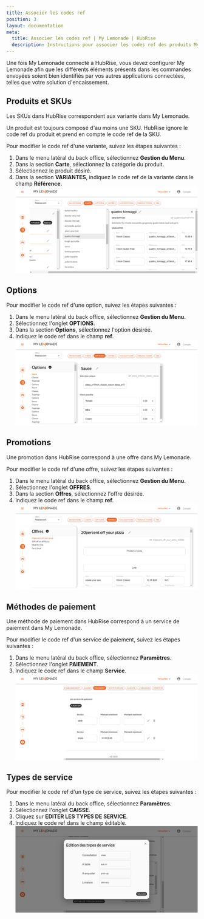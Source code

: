 ```yaml
---
title: Associer les codes ref
position: 3
layout: documentation
meta:
  title: Associer les codes ref | My Lemonade | HubRise
  description: Instructions pour associer les codes ref des produits My Lemonade avec d'autres applications connectées à HubRise pour la synchronisation des données.
---
```


Une fois My Lemonade connecté à HubRise, vous devez configurer My Lemonade afin que les différents éléments présents dans les commandes envoyées soient bien identifiés par vos autres applications connectées, telles que votre solution d'encaissement.

## Produits et SKUs

Les SKUs dans HubRise correspondent aux variante dans My Lemonade.

Un produit est toujours composé d'au moins une SKU. HubRise ignore le code ref du produit et prend en compte le code ref de la SKU.

Pour modifier le code ref d'une variante, suivez les étapes suivantes :

1. Dans le menu latéral du back office, sélectionnez **Gestion du Menu**.
2. Dans la section **Carte**, sélectionnez la catégorie du produit.
3. Sélectionnez le produit désiré.
4. Dans la section **VARIANTES**, indiquez le code ref de la variante dans le champ **Référence**.
   ![Associer les codes ref - Variantes d'un produit](../images/003-fr-variantes-produit.png)

## Options

Pour modifier le code ref d'une option, suivez les étapes suivantes :

1. Dans le menu latéral du back office, sélectionnez **Gestion du Menu**.
2. Sélectionnez l'onglet **OPTIONS**.
3. Dans la section **Options**, sélectionnez l'option désirée.
4. Indiquez le code ref dans le champ **ref**.
   ![Associer les codes ref - Options](../images/004-fr-options.png)

## Promotions

Une promotion dans HubRise correspond à une offre dans My Lemonade.

Pour modifier le code ref d'une offre, suivez les étapes suivantes :

1. Dans le menu latéral du back office, sélectionnez **Gestion du Menu**.
2. Sélectionnez l'onglet **OFFRES**.
3. Dans la section **Offres**, sélectionnez l'offre désirée.
4. Indiquez le code ref dans le champ **ref**.
   ![Associer les codes ref - Offres](../images/005-fr-offres.png)

## Méthodes de paiement

Une méthode de paiement dans HubRise correspond à un service de paiement dans My Lemonade.

Pour modifier le code ref d'un service de paiement, suivez les étapes suivantes :

1. Dans le menu latéral du back office, sélectionnez **Paramètres**.
2. Sélectionnez l'onglet **PAIEMENT**.
3. Indiquez le code ref dans le champ **Service**.
   ![Associer les codes ref - Services de paiement](../images/006-fr-services-paiement.png)

## Types de service

Pour modifier le code ref d'un type de service, suivez les étapes suivantes :

1. Dans le menu latéral du back office, sélectionnez **Paramètres**.
2. Sélectionnez l'onglet **CAISSE**.
3. Cliquez sur **EDITER LES TYPES DE SERVICE**.
4. Indiquez le code ref dans le champ éditable.
   ![Associer les codes ref - Types de service](../images/007-fr-types-service.png)
